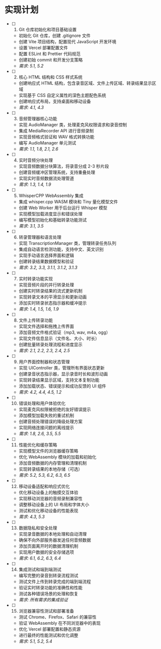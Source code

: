 # 实现计划

- [ ] 1. Git 仓库初始化和项目基础设置
  - 初始化 Git 仓库，创建 .gitignore 文件
  - 创建 Vite 项目结构，配置现代 JavaScript 开发环境
  - 设置 Vercel 部署配置文件
  - 配置 ESLint 和 Prettier 代码规范
  - 创建初始 commit 和开发分支策略
  - _需求: 5.1, 5.2_

- [ ] 2. 核心 HTML 结构和 CSS 样式系统
  - 创建响应式 HTML 结构，包含录音区域、文件上传区域、转录结果显示区域
  - 实现基于 CSS 自定义属性的深色主题配色系统
  - 创建响应式布局，支持桌面和移动设备
  - _需求: 4.1, 4.3_

- [ ] 3. 音频管理器核心功能
  - 实现 AudioManager 类，处理麦克风权限请求和录音控制
  - 集成 MediaRecorder API 进行音频录制
  - 实现音频格式验证和 WAV 格式转换功能
  - 编写 AudioManager 单元测试
  - _需求: 1.1, 1.8, 2.1, 2.6_

- [ ] 4. 实时音频分块处理
  - 实现音频数据分块算法，将录音分成 2-3 秒片段
  - 创建音频缓冲区管理系统，支持重叠处理
  - 实现实时音频数据流处理管道
  - _需求: 1.3, 1.4, 1.9_

- [ ] 5. WhisperCPP WebAssembly 集成
  - 集成 whisper.cpp WASM 模块和 Tiny 量化模型文件
  - 创建 Web Worker 用于后台运行 Whisper 模型
  - 实现模型加载进度显示和错误处理
  - 编写模型初始化和基础转录功能测试
  - _需求: 3.1, 3.5_

- [ ] 6. 转录管理器和语言处理
  - 实现 TranscriptionManager 类，管理转录任务队列
  - 集成自动语言检测功能，支持中文、英文识别
  - 实现手动语言选择界面和逻辑
  - 创建转录结果数据模型和验证
  - _需求: 3.2, 3.3, 3.1.1, 3.1.2, 3.1.3_

- [ ] 7. 实时转录功能实现
  - 实现音频片段的并行转录处理
  - 创建实时转录结果的流式更新机制
  - 实现转录文本的平滑显示和更新动画
  - 添加实时转录状态指示器和缓冲提示
  - _需求: 1.4, 1.5, 1.6, 1.9_

- [ ] 8. 文件上传转录功能
  - 实现文件选择和拖拽上传界面
  - 添加音频文件格式验证（mp3, wav, m4a, ogg）
  - 实现文件信息显示（文件名、大小、时长）
  - 创建批量转录处理流程和进度显示
  - _需求: 2.1, 2.2, 2.3, 2.4, 2.5_

- [ ] 9. 用户界面控制器和状态管理
  - 实现 UIController 类，管理所有界面状态更新
  - 创建录音状态指示器，显示录音时长和波形动画
  - 实现转录结果显示区域，支持文本复制功能
  - 添加加载状态、错误提示和成功反馈的 UI 组件
  - _需求: 4.2, 4.4, 4.5, 1.2_

- [ ] 10. 错误处理和用户体验优化
  - 实现麦克风权限被拒绝的友好错误提示
  - 添加模型加载失败的重试机制
  - 创建音频处理错误的降级处理方案
  - 实现网络连接问题的离线提示
  - _需求: 1.8, 2.6, 3.5, 5.5_

- [ ] 11. 性能优化和缓存策略
  - 实现模型文件的浏览器缓存策略
  - 优化 WebAssembly 模块的加载和初始化
  - 添加音频数据的内存管理和清理机制
  - 实现转录结果的本地存储（可选）
  - _需求: 5.2, 5.3, 6.2, 6.3, 6.5_

- [ ] 12. 移动设备适配和响应式优化
  - 优化移动设备上的触摸交互体验
  - 实现移动浏览器的音频录制兼容性
  - 调整移动设备上的 UI 布局和字体大小
  - 测试和优化移动设备的性能表现
  - _需求: 4.3, 5.3_

- [ ] 13. 数据隐私和安全处理
  - 实现录音数据的本地处理和自动清理
  - 确保不向外部服务器发送任何音频数据
  - 添加页面离开时的数据清理机制
  - 实现用户数据的安全存储选项
  - _需求: 6.1, 6.2, 6.3, 6.4_

- [ ] 14. 集成测试和端到端测试
  - 编写完整的录音到转录流程测试
  - 测试文件上传到转录完成的端到端流程
  - 验证实时转录功能的准确性和性能
  - 测试各种错误场景的处理和恢复
  - _需求: 所有需求的集成验证_

- [ ] 15. 浏览器兼容性测试和部署准备
  - 测试 Chrome、Firefox、Safari 的兼容性
  - 验证 WebAssembly 在不同浏览器中的表现
  - 优化 Vercel 部署配置和静态资源
  - 进行最终的性能测试和优化调整
  - _需求: 5.1, 5.2, 5.4_